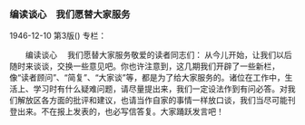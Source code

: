 ### 编读谈心　我们愿替大家服务

1946-12-10
第3版()
专栏：

　　编读谈心
  　我们愿替大家服务敬爱的读者同志们：
    从今儿开始，让我们以后随时来谈谈，交换一些意见吧。你也许注意到，这几期我们开辟了一些新栏，像“读者顾问”、“简复”、“大家谈”等，都是为了给大家服务的。诸位在工作中，生活上、学习时有什么疑难问题，请尽量提出来，我们一定设法作到有问必答。对我们解放区各方面的批评和建议，也请当作自家的事情一样放口谈，我们当尽可能刊登出来。不在报上发表的，也必写信答复。大家踊跃发言吧！
